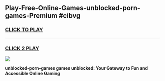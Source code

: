 
## Play-Free-Online-Games-unblocked-porn-games-Premium #cibvg
<h3>
<a href="https://premium.freeplayer.one?title=unblocked-porn-games&ref=8M">CLICK TO PLAY</a></h3>
<hr>

<h3>
<a href="https://premium.freeplayer.one?title=unblocked-porn-games&ref=8M">CLICK 2 PLAY</a>
  
</h3>

<a href="https://premium.freeplayer.one?title=unblocked-porn-games&ref=8M"><img src="https://clearcache.store/games.png"></a>


**unblocked-porn-games games unblocked: Your Gateway to Fun and Accessible Online Gaming**
